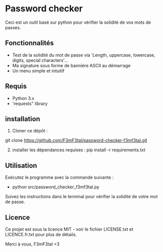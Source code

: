 # Password checker
Ceci est un outil basé sur python pour vérifier la solidité de vos mots de passes.

## Fonctionnalités
- Test de la solidité du mot de passe via 'Length, uppercase, lowercase, digits, special characters'...
- Ma signature sous forme de bannière ASCII au démarrage
- Un menu simple et intuitif

## Requis
- Python 3.x
- 'requests" library

## installation
1. Cloner ce dépôt :

git clone https://github.com/F3mF3tal/password-checker-f3mf3tal.git

2. installer les dépendances requises :
pip install -r requirements.txt

## Utilisation
Exécutez le programme avec la commande suivante :

- python src/password_checker_f3mf3tal.py

Suivez les instructions dans le terminal pour vérifier la solidité de votre mot de passe.

## Licence
Ce projet est sous la licence MIT - voir le fichier LICENSE.txt et LICENCE.fr.txt pour plus de détails.

Merci à vous, F3mF3tal <3
